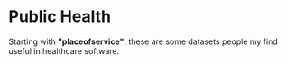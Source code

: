 # Public Health 

Starting with **"placeofservice"**, these are some datasets people my find useful in healthcare software. 